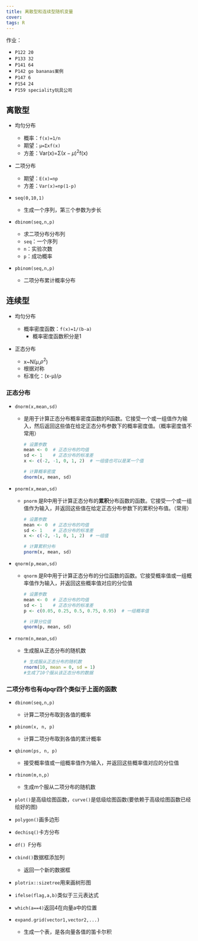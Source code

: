 ```yaml
---
title: 离散型和连续型随机变量
cover:
tags: R
---
```

作业：
- `P122 20`
- `P133 32`
- `P141 64`
- `P142 go bananas案例`
- `P147 6`
- `P154 24`
- `P159 speciality玩具公司`
## 离散型
- 均匀分布
  - 概率：`f(x)=1/n`
  - 期望：`μ=Σxf(x)`
  - 方差：Var(x)=Σ${(x-μ)}^{2}$f(x)
- 二项分布
  - 期望：`E(x)=np`
  - 方差：`Var(x)=np(1-p)`


- `seq(0,10,1)`
  - 生成一个序列，第三个参数为步长

- `dbinom(seq,n,p)`
  - 求二项分布分布列
  - `seq`：一个序列
  - `n`：实验次数
  - `p`：成功概率

- `pbinom(seq,n,p)`
  - 二项分布累计概率分布


## 连续型
- 均匀分布
  - 概率密度函数：`f(x)=1/(b-a)`
    - 概率密度函数积分是1

- 正态分布
  - x~N(μ,${ρ}^{2}$)
  - 根据对称
  - 标准化：(x-μ)/ρ

### 正态分布

- `dnorm(x,mean,sd)`

  - 是用于计算正态分布概率密度函数的R函数。它接受一个或一组值作为输入，然后返回这些值在给定正态分布参数下的概率密度值。（概率密度值不常用）

    ```R
    # 设置参数
    mean <- 0  # 正态分布的均值
    sd <- 1    # 正态分布的标准差
    x <- c(-2, -1, 0, 1, 2)  # 一组值也可以是某一个值
    
    # 计算概率密度
    dnorm(x, mean, sd)
    ```

- `pnorm(x,mean,sd)`

  - `pnorm` 是R中用于计算正态分布的**累积**分布函数的函数。它接受一个或一组值作为输入，并返回这些值在给定正态分布参数下的累积分布值。（常用）

    ```R
    # 设置参数
    mean <- 0  # 正态分布的均值
    sd <- 1    # 正态分布的标准差
    x <- c(-2, -1, 0, 1, 2)  # 一组值
    
    # 计算累积分布
    pnorm(x, mean, sd)
    ```

- `qnorm(p,mean,sd)`

  - `qnorm` 是R中用于计算正态分布的分位函数的函数。它接受概率值或一组概率值作为输入，并返回这些概率值对应的分位值

    ```R
    # 设置参数
    mean <- 0  # 正态分布的均值
    sd <- 1    # 正态分布的标准差
    p <- c(0.05, 0.25, 0.5, 0.75, 0.95)  # 一组概率值
    
    # 计算分位值
    qnorm(p, mean, sd)
    ```

- `rnorm(n,mean,sd)`

  - 生成服从正态分布的随机数

    ```R
    # 生成服从正态分布的随机数
    rnorm(10, mean = 0, sd = 1)
    #生成了10个服从该正态分布的数据
    ```

    

### 二项分布也有dpqr四个类似于上面的函数

- `dbinom(seq,n,p)`
  - 计算二项分布取到各值的概率
- `pbinom(x, n, p)`
  - 计算二项分布取到各值的累计概率
- `qbinom(ps, n, p)`
  - 接受概率值或一组概率值作为输入，并返回这些概率值对应的分位值
- `rbinom(m,n,p)`
  - 生成m个服从二项分布的随机数

- `plot()`是高级绘图函数，`curve()`是低级绘图函数(要依赖于高级绘图函数已经绘好的图)

- `polygon()`画多边形 
- `dechisq()`卡方分布
- `df() `F分布
- `cbind()`数据框添加列
  - 返回一个新的数据框
- `plotrix::sizetree`用来画树形图






- `ifelse(flag,a,b)`类似于三元表达式
- `which(a==4)`返回4在向量a中的位置
- `expand.grid(vector1,vector2,...)`
  - 生成一个表，是各向量各值的笛卡尔积